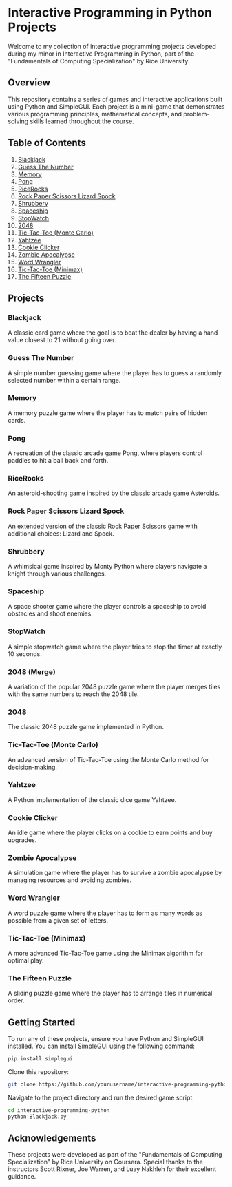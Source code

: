 # Interactive Programming in Python Projects

Welcome to my collection of interactive programming projects developed during my minor in Interactive Programming in Python, part of the "Fundamentals of Computing Specialization" by Rice University.

## Overview

This repository contains a series of games and interactive applications built using Python and SimpleGUI. Each project is a mini-game that demonstrates various programming principles, mathematical concepts, and problem-solving skills learned throughout the course.

## Table of Contents

1. [Blackjack](#blackjack)
2. [Guess The Number](#guess-the-number)
3. [Memory](#memory)
4. [Pong](#pong)
5. [RiceRocks](#ricerocks)
6. [Rock Paper Scissors Lizard Spock](#rock-paper-scissors-lizard-spock)
7. [Shrubbery](#shrubbery)
8. [Spaceship](#spaceship)
9. [StopWatch](#stopwatch)
10. [2048](#2048)
11. [Tic-Tac-Toe (Monte Carlo)](#tic-tac-toe-monte-carlo)
12. [Yahtzee](#yahtzee)
13. [Cookie Clicker](#cookie-clicker)
14. [Zombie Apocalypse](#zombie-apocalypse)
15. [Word Wrangler](#word-wrangler)
16. [Tic-Tac-Toe (Minimax)](#tic-tac-toe-minimax)
17. [The Fifteen Puzzle](#the-fifteen-puzzle)

## Projects

### Blackjack
A classic card game where the goal is to beat the dealer by having a hand value closest to 21 without going over.

### Guess The Number
A simple number guessing game where the player has to guess a randomly selected number within a certain range.

### Memory
A memory puzzle game where the player has to match pairs of hidden cards.

### Pong
A recreation of the classic arcade game Pong, where players control paddles to hit a ball back and forth.

### RiceRocks
An asteroid-shooting game inspired by the classic arcade game Asteroids.

### Rock Paper Scissors Lizard Spock
An extended version of the classic Rock Paper Scissors game with additional choices: Lizard and Spock.

### Shrubbery
A whimsical game inspired by Monty Python where players navigate a knight through various challenges.

### Spaceship
A space shooter game where the player controls a spaceship to avoid obstacles and shoot enemies.

### StopWatch
A simple stopwatch game where the player tries to stop the timer at exactly 10 seconds.

### 2048 (Merge)
A variation of the popular 2048 puzzle game where the player merges tiles with the same numbers to reach the 2048 tile.

### 2048
The classic 2048 puzzle game implemented in Python.

### Tic-Tac-Toe (Monte Carlo)
An advanced version of Tic-Tac-Toe using the Monte Carlo method for decision-making.

### Yahtzee
A Python implementation of the classic dice game Yahtzee.

### Cookie Clicker
An idle game where the player clicks on a cookie to earn points and buy upgrades.

### Zombie Apocalypse
A simulation game where the player has to survive a zombie apocalypse by managing resources and avoiding zombies.

### Word Wrangler
A word puzzle game where the player has to form as many words as possible from a given set of letters.

### Tic-Tac-Toe (Minimax)
A more advanced Tic-Tac-Toe game using the Minimax algorithm for optimal play.

### The Fifteen Puzzle
A sliding puzzle game where the player has to arrange tiles in numerical order.

## Getting Started

To run any of these projects, ensure you have Python and SimpleGUI installed. You can install SimpleGUI using the following command:

```sh
pip install simplegui
```

Clone this repository:

```sh
git clone https://github.com/yourusername/interactive-programming-python.git
```

Navigate to the project directory and run the desired game script:

```sh
cd interactive-programming-python
python Blackjack.py
```

## Acknowledgements

These projects were developed as part of the "Fundamentals of Computing Specialization" by Rice University on Coursera. Special thanks to the instructors Scott Rixner, Joe Warren, and Luay Nakhleh for their excellent guidance.
